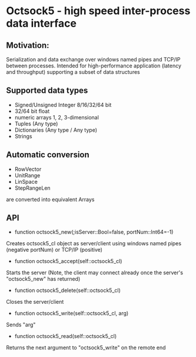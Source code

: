 # Octsock5 - high speed inter-process data interface #

## Motivation: ##
Serialization and data exchange over windows named pipes and TCP/IP between processes.
Intended for high-performance application (latency and throughput) supporting a subset of data structures

## Supported data types ##
* Signed/Unsigned Integer 8/16/32/64 bit
* 32/64 bit float
* numeric arrays 1, 2, 3-dimensional
* Tuples (Any type)
* Dictionaries (Any type / Any type)
* Strings

## Automatic conversion ##
* RowVector
* UnitRange
* LinSpace
* StepRangeLen

are converted into equivalent Arrays

## API ##
* function octsock5_new(;isServer::Bool=false, portNum::Int64=-1)

Creates octsock5_cl object as server/client using windows named pipes (negative portNum) or TCP/IP (positive)

* function octsock5_accept(self::octsock5_cl)

Starts the server (Note, the client may connect already once the server's "octsock5_new" has returned)

* function octsock5_delete(self::octsock5_cl)

Closes the server/client

* function octsock5_write(self::octsock5_cl, arg)

Sends "arg"

* function octsock5_read(self::octsock5_cl)

Returns the next argument to "octsock5_write" on the remote end

